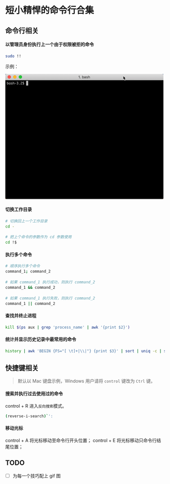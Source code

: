 # 短小精悍的命令行合集

## 命令行相关

#### 以管理员身份执行上一个由于权限被拒的命令
```bash
sudo !!
```
示例：

![](./images/sudo_!!.gif)

#### 切换工作目录
```bash
# 切换回上一个工作目录
cd -

# 把上个命令的参数作为 cd 参数使用
cd !$
```
#### 执行多个命令
```bash
# 顺序执行多个命令
command_1; command_2

# 如果 command_1 执行成功，则执行 command_2
command_1 && command_2

# 如果 command_1 执行失败，则执行 command_2
command_1 || command_2
```
#### 查找并终止进程
```bash
kill $(ps aux | grep 'process_name' | awk '{print $2}')
```

#### 统计并显示历史记录中最常用的命令
```bash
history | awk 'BEGIN {FS="[ \t]+|\\|"} {print $3}' | sort | uniq -c | sort -nr | head
```

## 快捷键相关

> 默认以 Mac 键盘示例，Windows 用户请将 `control` 键改为 `Ctrl` 键。

#### 搜索并执行过去使用过的命令
control + R 进入`反向搜索`模式。
```bash
(reverse-i-search)`':
```

#### 移动光标

control + A 将光标移动至命令行开头位置；
control + E 将光标移动只命令行结尾位置；

## TODO
- [ ] 为每一个技巧配上 gif 图




